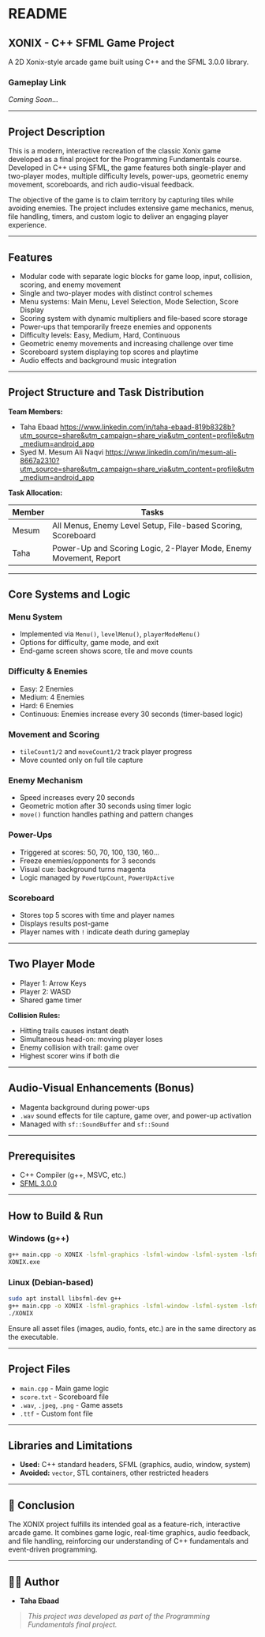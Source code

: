 # README

## XONIX - C++ SFML Game Project

A 2D Xonix-style arcade game built using C++ and the SFML 3.0.0 library.

### Gameplay Link

*Coming Soon...*

---

## Project Description

This is a modern, interactive recreation of the classic Xonix game developed as a final project for the Programming Fundamentals course. Developed in C++ using SFML, the game features both single-player and two-player modes, multiple difficulty levels, power-ups, geometric enemy movement, scoreboards, and rich audio-visual feedback.

The objective of the game is to claim territory by capturing tiles while avoiding enemies. The project includes extensive game mechanics, menus, file handling, timers, and custom logic to deliver an engaging player experience.

---

## Features

* Modular code with separate logic blocks for game loop, input, collision, scoring, and enemy movement
* Single and two-player modes with distinct control schemes
* Menu systems: Main Menu, Level Selection, Mode Selection, Score Display
* Scoring system with dynamic multipliers and file-based score storage
* Power-ups that temporarily freeze enemies and opponents
* Difficulty levels: Easy, Medium, Hard, Continuous
* Geometric enemy movements and increasing challenge over time
* Scoreboard system displaying top scores and playtime
* Audio effects and background music integration

---

## Project Structure and Task Distribution

**Team Members:**

* Taha Ebaad https://www.linkedin.com/in/taha-ebaad-819b8328b?utm_source=share&utm_campaign=share_via&utm_content=profile&utm_medium=android_app 
* Syed M. Mesum Ali Naqvi https://www.linkedin.com/in/mesum-ali-8667a2310?utm_source=share&utm_campaign=share_via&utm_content=profile&utm_medium=android_app 

**Task Allocation:**

| Member | Tasks                                                             |
| ------ | ----------------------------------------------------------------- |
| Mesum  | All Menus, Enemy Level Setup, File-based Scoring, Scoreboard      |
| Taha   | Power-Up and Scoring Logic, 2-Player Mode, Enemy Movement, Report |

---

## Core Systems and Logic

### Menu System

* Implemented via `Menu()`, `levelMenu()`, `playerModeMenu()`
* Options for difficulty, game mode, and exit
* End-game screen shows score, tile and move counts

### Difficulty & Enemies

* Easy: 2 Enemies
* Medium: 4 Enemies
* Hard: 6 Enemies
* Continuous: Enemies increase every 30 seconds (timer-based logic)

### Movement and Scoring

* `tileCount1/2` and `moveCount1/2` track player progress
* Move counted only on full tile capture

### Enemy Mechanism

* Speed increases every 20 seconds
* Geometric motion after 30 seconds using timer logic
* `move()` function handles pathing and pattern changes

### Power-Ups

* Triggered at scores: 50, 70, 100, 130, 160...
* Freeze enemies/opponents for 3 seconds
* Visual cue: background turns magenta
* Logic managed by `PowerUpCount`, `PowerUpActive`

### Scoreboard

* Stores top 5 scores with time and player names
* Displays results post-game
* Player names with `!` indicate death during gameplay

---

## Two Player Mode

* Player 1: Arrow Keys
* Player 2: WASD
* Shared game timer

**Collision Rules:**

* Hitting trails causes instant death
* Simultaneous head-on: moving player loses
* Enemy collision with trail: game over
* Highest scorer wins if both die

---

## Audio-Visual Enhancements (Bonus)

* Magenta background during power-ups
* `.wav` sound effects for tile capture, game over, and power-up activation
* Managed with `sf::SoundBuffer` and `sf::Sound`

---

## Prerequisites

* C++ Compiler (g++, MSVC, etc.)
* [SFML 3.0.0](https://www.sfml-dev.org/)

---

## How to Build & Run

### Windows (g++)

```bash
g++ main.cpp -o XONIX -lsfml-graphics -lsfml-window -lsfml-system -lsfml-audio
XONIX.exe
```

### Linux (Debian-based)

```bash
sudo apt install libsfml-dev g++
g++ main.cpp -o XONIX -lsfml-graphics -lsfml-window -lsfml-system -lsfml-audio
./XONIX
```

Ensure all asset files (images, audio, fonts, etc.) are in the same directory as the executable.

---

## Project Files

* `main.cpp` - Main game logic
* `score.txt` - Scoreboard file
* `.wav`, `.jpeg`, `.png` - Game assets
* `.ttf` - Custom font file

---

## Libraries and Limitations

* **Used:** C++ standard headers, SFML (graphics, audio, window, system)
* **Avoided:** `vector`, STL containers, other restricted headers

---

## 🧾 Conclusion

The XONIX project fulfills its intended goal as a feature-rich, interactive arcade game. It combines game logic, real-time graphics, audio feedback, and file handling, reinforcing our understanding of C++ fundamentals and event-driven programming.

---

## 👨‍💻 Author

* **Taha Ebaad**

> *This project was developed as part of the Programming Fundamentals final project.*
